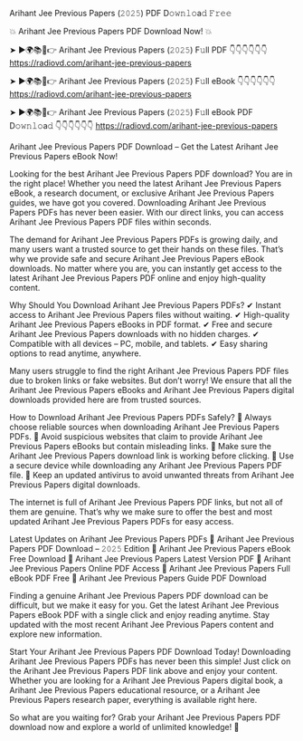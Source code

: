 Arihant Jee Previous Papers (𝟸𝟶𝟸𝟻) PDF D𝚘𝚠𝚗𝚕𝚘a𝚍 𝙵𝚛𝚎𝚎

💥 Arihant Jee Previous Papers PDF Download Now! 💥

➤ ►🌍📚📱👉 Arihant Jee Previous Papers (𝟸𝟶𝟸𝟻) F𝚞ll PDF 👇👇👇👇👇👇
https://radiovd.com/arihant-jee-previous-papers

➤ ►🌍📚📱👉 Arihant Jee Previous Papers (𝟸𝟶𝟸𝟻) F𝚞ll eBook 👇👇👇👇👇👇
https://radiovd.com/arihant-jee-previous-papers

➤ ►🌍📚📱👉 Arihant Jee Previous Papers (𝟸𝟶𝟸𝟻) F𝚞ll eBook PDF D𝚘𝚠𝚗𝚕𝚘a𝚍 👇👇👇👇👇👇
https://radiovd.com/arihant-jee-previous-papers

Arihant Jee Previous Papers PDF Download – Get the Latest Arihant Jee Previous Papers eBook Now!

Looking for the best Arihant Jee Previous Papers PDF download? You are in the right place! Whether you need the latest Arihant Jee Previous Papers eBook, a research document, or exclusive Arihant Jee Previous Papers guides, we have got you covered. Downloading Arihant Jee Previous Papers PDFs has never been easier. With our direct links, you can access Arihant Jee Previous Papers PDF files within seconds.

The demand for Arihant Jee Previous Papers PDFs is growing daily, and many users want a trusted source to get their hands on these files. That’s why we provide safe and secure Arihant Jee Previous Papers eBook downloads. No matter where you are, you can instantly get access to the latest Arihant Jee Previous Papers PDF online and enjoy high-quality content.

Why Should You Download Arihant Jee Previous Papers PDFs?
✔ Instant access to Arihant Jee Previous Papers files without waiting.
✔ High-quality Arihant Jee Previous Papers eBooks in PDF format.
✔ Free and secure Arihant Jee Previous Papers downloads with no hidden charges.
✔ Compatible with all devices – PC, mobile, and tablets.
✔ Easy sharing options to read anytime, anywhere.

Many users struggle to find the right Arihant Jee Previous Papers PDF files due to broken links or fake websites. But don’t worry! We ensure that all the Arihant Jee Previous Papers eBooks and Arihant Jee Previous Papers digital downloads provided here are from trusted sources.

How to Download Arihant Jee Previous Papers PDFs Safely?
📌 Always choose reliable sources when downloading Arihant Jee Previous Papers PDFs.
📌 Avoid suspicious websites that claim to provide Arihant Jee Previous Papers eBooks but contain misleading links.
📌 Make sure the Arihant Jee Previous Papers download link is working before clicking.
📌 Use a secure device while downloading any Arihant Jee Previous Papers PDF file.
📌 Keep an updated antivirus to avoid unwanted threats from Arihant Jee Previous Papers digital downloads.

The internet is full of Arihant Jee Previous Papers PDF links, but not all of them are genuine. That’s why we make sure to offer the best and most updated Arihant Jee Previous Papers PDFs for easy access.

Latest Updates on Arihant Jee Previous Papers PDFs
🔹 Arihant Jee Previous Papers PDF Download – 𝟸𝟶𝟸𝟻 Edition
🔹 Arihant Jee Previous Papers eBook Free Download
🔹 Arihant Jee Previous Papers Latest Version PDF
🔹 Arihant Jee Previous Papers Online PDF Access
🔹 Arihant Jee Previous Papers Full eBook PDF Free
🔹 Arihant Jee Previous Papers Guide PDF Download

Finding a genuine Arihant Jee Previous Papers PDF download can be difficult, but we make it easy for you. Get the latest Arihant Jee Previous Papers eBook PDF with a single click and enjoy reading anytime. Stay updated with the most recent Arihant Jee Previous Papers content and explore new information.

Start Your Arihant Jee Previous Papers PDF Download Today!
Downloading Arihant Jee Previous Papers PDFs has never been this simple! Just click on the Arihant Jee Previous Papers PDF link above and enjoy your content. Whether you are looking for a Arihant Jee Previous Papers digital book, a Arihant Jee Previous Papers educational resource, or a Arihant Jee Previous Papers research paper, everything is available right here.

So what are you waiting for? Grab your Arihant Jee Previous Papers PDF download now and explore a world of unlimited knowledge! 🚀